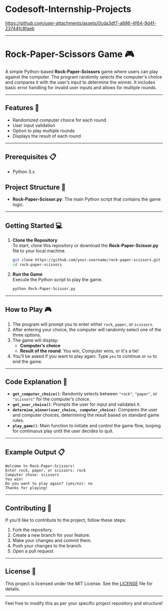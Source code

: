 # Codesoft-Internship-Projects


https://github.com/user-attachments/assets/0cda3df7-a886-4f64-9d4f-23744fc8faeb


---

# Rock-Paper-Scissors Game 🎮

A simple Python-based **Rock-Paper-Scissors** game where users can play against the computer. The program randomly selects the computer's choice and compares it with the user’s input to determine the winner. It includes basic error handling for invalid user inputs and allows for multiple rounds.

---

## Features 🚀
- Randomized computer choice for each round
- User input validation
- Option to play multiple rounds
- Displays the result of each round

---

## Prerequisites 📋
- Python 3.x

## Project Structure 📂
- **Rock-Paper-Scissor.py**: The main Python script that contains the game logic.

---

## Getting Started 💻

1. **Clone the Repository**  
   To start, clone this repository or download the **Rock-Paper-Scissor.py** file to your local machine.
   
   ```bash
   git clone https://github.com/your-username/rock-paper-scissors.git
   cd rock-paper-scissors
   ```

2. **Run the Game**  
   Execute the Python script to play the game.  
   
   ```bash
   python Rock-Paper-Scissor.py
   ```

---

## How to Play 🎮

1. The program will prompt you to enter either `rock`, `paper`, or `scissors`.
2. After entering your choice, the computer will randomly select one of the three options.
3. The game will display:
   - **Computer’s choice**
   - **Result of the round**: You win, Computer wins, or It's a tie!
4. You’ll be asked if you want to play again. Type `yes` to continue or `no` to end the game.

---

## Code Explanation 🧩

- **`get_computer_choice()`**: Randomly selects between `"rock"`, `"paper"`, or `"scissors"` for the computer’s choice.
- **`get_user_choice()`**: Prompts the user for input and validates it.
- **`determine_winner(user_choice, computer_choice)`**: Compares the user and computer choices, determining the result based on standard game rules.
- **`play_game()`**: Main function to initiate and control the game flow, looping for continuous play until the user decides to quit.

---

## Example Output 📋

```plaintext
Welcome to Rock-Paper-Scissors!
Enter rock, paper, or scissors: rock
Computer chose: scissors
You win!
Do you want to play again? (yes/no): no
Thanks for playing!
```

---

## Contributing 🤝
If you’d like to contribute to the project, follow these steps:

1. Fork the repository.
2. Create a new branch for your feature.
3. Make your changes and commit them.
4. Push your changes to the branch.
5. Open a pull request.

---

## License 📜
This project is licensed under the MIT License. See the [LICENSE](LICENSE) file for details.

---

Feel free to modify this as per your specific project repository and structure!
